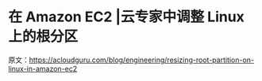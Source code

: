 # 在 Amazon EC2 |云专家中调整 Linux 上的根分区

原文：<https://acloudguru.com/blog/engineering/resizing-root-partition-on-linux-in-amazon-ec2>